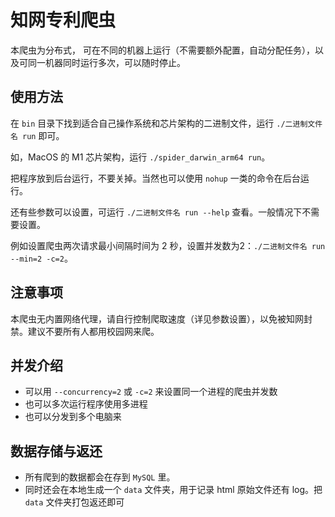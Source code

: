 # 知网专利爬虫

本爬虫为分布式， 可在不同的机器上运行（不需要额外配置，自动分配任务），以及可同一机器同时运行多次，可以随时停止。

## 使用方法

在 `bin` 目录下找到适合自己操作系统和芯片架构的二进制文件，运行 `./二进制文件名 run` 即可。

如，MacOS 的 M1 芯片架构，运行 `./spider_darwin_arm64 run`。

把程序放到后台运行，不要关掉。当然也可以使用 `nohup` 一类的命令在后台运行。

还有些参数可以设置，可运行 `./二进制文件名 run --help` 查看。一般情况下不需要设置。

例如设置爬虫两次请求最小间隔时间为 2 秒，设置并发数为2：`./二进制文件名 run --min=2 -c=2`。

## 注意事项

本爬虫无内置网络代理，请自行控制爬取速度（详见参数设置），以免被知网封禁。建议不要所有人都用校园网来爬。

## 并发介绍

* 可以用 `--concurrency=2` 或  `-c=2` 来设置同一个进程的爬虫并发数
* 也可以多次运行程序使用多进程
* 也可以分发到多个电脑来

## 数据存储与返还

* 所有爬到的数据都会在存到 `MySQL` 里。
* 同时还会在本地生成一个 `data` 文件夹，用于记录 html 原始文件还有 log。把 `data` 文件夹打包返还即可

